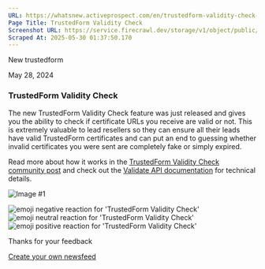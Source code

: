 ```yaml
---
URL: https://whatsnew.activeprospect.com/en/trustedform-validity-check-kvvwuNeZ
Page Title: TrustedForm Validity Check
Screenshot URL: https://service.firecrawl.dev/storage/v1/object/public/media/screenshot-075b6565-cd89-471f-bf9e-b895c10c1b7e.png
Scraped At: 2025-05-30 01:37:50.170
---
```


New
trustedform

May 28, 2024

### TrustedForm Validity Check

The new TrustedForm Validity Check feature was just released and gives you the ability to check if certificate URLs you receive are valid or not. This is extremely valuable to lead resellers so they can ensure all their leads have valid TrustedForm certificates and can put an end to guessing whether invalid certificates you were sent are completely fake or simply expired.

Read more about how it works in the [TrustedForm Validity Check community post](https://community.activeprospect.com/posts/5412855-trustedform-validity-check) and check out the [Validate API documentation](https://developers.activeprospect.com/docs/trustedform/validating-certificates/) for technical details.

![Image #1](https://app.getbeamer.com/pictures?id=382173-77-9cO-_vV_vv70J77-977-977-977-977-977-977-977-977-9eO-_vUbvv71qaDUsfmgpae-_vSUoNGU.&v=4)

![emoji negative reaction for 'TrustedForm Validity Check'](https://app.getbeamer.com/images/emojiNeg.svg)![emoji neutral reaction for 'TrustedForm Validity Check'](https://app.getbeamer.com/images/emojiNeut.svg)![emoji positive reaction for 'TrustedForm Validity Check'](https://app.getbeamer.com/images/emojiPos.svg)

Thanks for your feedback

[Create your own newsfeed](https://www.getbeamer.com/?ref=watermark_MErKJCnu12412_public&company=ActiveProspect&watermarkRef=create&utm_term=MErKJCnu12412&utm_content=ActiveProspect&utm_source=standalone&utm_medium=footer&utm_campaign=create)
